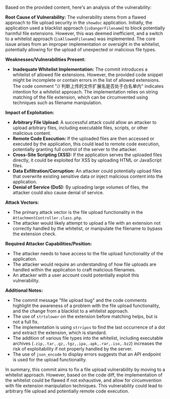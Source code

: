 Based on the provided content, here's an analysis of the vulnerability:

**Root Cause of Vulnerability:**
The vulnerability stems from a flawed approach to file upload security in the `showdoc` application. Initially, the application used a blacklist approach (`isDangerFilename`) to block potentially harmful file extensions. However, this was deemed inefficient, and a switch to a whitelist approach (`isAllowedFilename`) was implemented. The core issue arises from an improper implementation or oversight in the whitelist, potentially allowing for the upload of unexpected or malicious file types.

**Weaknesses/Vulnerabilities Present:**
- **Inadequate Whitelist Implementation:** The commit introduces a whitelist of allowed file extensions. However, the provided code snippet might be incomplete or contain errors in the list of allowed extensions. The code comment "// 判断上传的文件扩展名是否处于白名单内" indicates intention for a whitelist approach. The implementation relies on string matching of the file extension, which can be circumvented using techniques such as filename manipulation.

**Impact of Exploitation:**
- **Arbitrary File Upload:** A successful attack could allow an attacker to upload arbitrary files, including executable files, scripts, or other malicious content.
- **Remote Code Execution:** If the uploaded files are then accessed or executed by the application, this could lead to remote code execution, potentially granting full control of the server to the attacker.
- **Cross-Site Scripting (XSS):** If the application serves the uploaded files directly, it could be exploited for XSS by uploading HTML or JavaScript files.
- **Data Exfiltration/Corruption:** An attacker could potentially upload files that overwrite existing sensitive data or inject malicious content into the application.
- **Denial of Service (DoS):** By uploading large volumes of files, the attacker could also cause denial of service.

**Attack Vectors:**
- The primary attack vector is the file upload functionality in the `AttachmentController.class.php`.
- The attacker would likely attempt to upload a file with an extension not correctly handled by the whitelist, or manipulate the filename to bypass the extension check.

**Required Attacker Capabilities/Position:**
- The attacker needs to have access to the file upload functionality of the application.
- The attacker would require an understanding of how file uploads are handled within the application to craft malicious filenames.
- An attacker with a user account could potentially exploit this vulnerability.

**Additional Notes:**
- The commit message "file upload bug" and the code comments highlight the awareness of a problem with the file upload functionality, and the change from a blacklist to a whitelist approach.
- The use of `strtolower` on the extension before matching helps, but is not a full fix.
- The implementation is using `strripos` to find the last occurrence of a dot and extract the extension, which is standard.
- The addition of various file types into the whitelist, including executable archives (`.zip,.tar,.gz,.tgz,.ipa,.apk,.rar,.iso,.bz2`) increases the risk of exploitability if not properly handled by the server.
- The use of `json_encode` to display errors suggests that an API endpoint is used for the upload functionality.

In summary, this commit aims to fix a file upload vulnerability by moving to a whitelist approach. However, based on the code diff, the implementation of the whitelist could be flawed if not exhaustive, and allow for circumvention with file extension manipulation techniques. This vulnerability could lead to arbitrary file upload and potentially remote code execution.